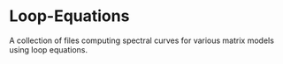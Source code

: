 # Loop-Equations
A collection of files computing spectral curves for various matrix models using loop equations.

